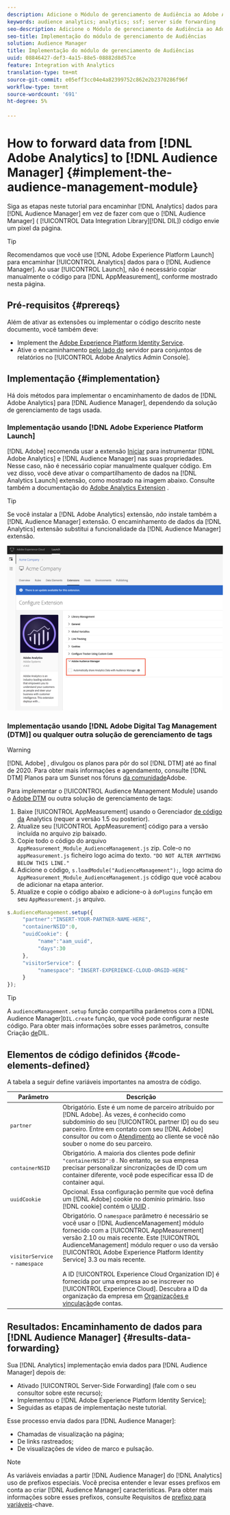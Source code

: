 ```yaml
---
description: Adicione o Módulo de gerenciamento de Audiência ao Adobe Analytics AppMeasurement para encaminhar os dados do Analytics para o Audience Manager, em vez de fazer com que o código da Biblioteca de integração de dados do Audience Manager (DIL) envie um pixel da página.
keywords: audience analytics; analytics; ssf; server side forwarding
seo-description: Adicione o Módulo de gerenciamento de Audiência ao Adobe Analytics AppMeasurement para encaminhar os dados do Analytics para o Audience Manager, em vez de fazer com que o código da Biblioteca de integração de dados do Audience Manager (DIL) envie um pixel da página.
seo-title: Implementação do módulo de gerenciamento de Audiências
solution: Audience Manager
title: Implementação do módulo de gerenciamento de Audiências
uuid: 08846427-def3-4a15-88e5-08882d8d57ce
feature: Integration with Analytics
translation-type: tm+mt
source-git-commit: e05eff3cc04e4a82399752c862e2b2370286f96f
workflow-type: tm+mt
source-wordcount: '691'
ht-degree: 5%

---
```



# How to forward data from [!DNL Adobe Analytics] to [!DNL Audience Manager] {#implement-the-audience-management-module}

Siga as etapas neste tutorial para encaminhar [!DNL Analytics] dados para [!DNL Audience Manager] em vez de fazer com que o [!DNL Audience Manager] ( [!UICONTROL Data Integration Library][!DNL DIL]) código envie um pixel da página.

>[!TIP]
>
>Recomendamos que você use [!DNL Adobe Experience Platform Launch] para encaminhar [!UICONTROL Analytics] dados para o [!DNL Audience Manager]. Ao usar [!UICONTROL Launch], não é necessário copiar manualmente o código para [!DNL AppMeasurement], conforme mostrado nesta página.

## Pré-requisitos {#prereqs}

Além de ativar as extensões ou implementar o código descrito neste documento, você também deve:

* Implement the [Adobe Experience Platform Identity Service](https://docs.adobe.com/content/help/en/id-service/using/home.html).
* Ative o encaminhamento [pelo lado do](https://docs.adobe.com/help/en/analytics/admin/admin-tools/server-side-forwarding/ssf.html) servidor para conjuntos de relatórios no [!UICONTROL Adobe Analytics Admin Console].

## Implementação {#implementation}

Há dois métodos para implementar o encaminhamento de dados de [!DNL Adobe Analytics] para [!DNL Audience Manager], dependendo da solução de gerenciamento de tags usada.

### Implementação usando [!DNL Adobe Experience Platform Launch]

[!DNL Adobe] recomenda usar a extensão [Iniciar](https://docs.adobe.com/content/help/en/launch/using/overview.html) para instrumentar [!DNL Adobe Analytics] e [!DNL Audience Manager] nas suas propriedades. Nesse caso, não é necessário copiar manualmente qualquer código. Em vez disso, você deve ativar o compartilhamento de dados na [!DNL Analytics Launch] extensão, como mostrado na imagem abaixo. Consulte também a documentação do [Adobe Analytics Extension](https://docs.adobe.com/content/help/en/launch/using/extensions-ref/adobe-extension/analytics-extension/overview.html#adobe-audience-manager) .

>[!TIP]
>
>Se você instalar a [!DNL Adobe Analytics] extensão, *não* instale também a [!DNL Audience Manager] extensão. O encaminhamento de dados da [!DNL Analytics] extensão substitui a funcionalidade da [!DNL Audience Manager] extensão.

![Como ativar o compartilhamento de dados da extensão do Adobe Analytics para o Audience Manager](/help/using/integration/assets/analytics-to-aam.png)

### Implementação usando [!DNL Adobe Digital Tag Management (DTM)] ou qualquer outra solução de gerenciamento de tags

>[!WARNING]
>
>[!DNL Adobe] , divulgou os planos para pôr do sol [!DNL DTM] até ao final de 2020. Para obter mais informações e agendamento, consulte [!DNL DTM] Planos para um Sunset nos fóruns [da comunidade](https://forums.adobe.com/community/experience-cloud/platform/launch/blog/2018/10/05/dtm-plans-for-a-sunset)Adobe.

Para implementar o [!UICONTROL Audience Management Module] usando o [Adobe DTM](https://docs.adobe.com/content/help/pt-BR/dtm/using/dtm-home.html) ou outra solução de gerenciamento de tags:

1. Baixe [!UICONTROL AppMeasurement] usando o Gerenciador [de código da](https://docs.adobe.com/content/help/pt-BR/analytics/admin/admin-tools/code-manager-admin.html) Analytics (requer a versão 1.5 ou posterior).
1. Atualize seu [!UICONTROL AppMeasurement] código para a versão incluída no arquivo zip baixado.
1. Copie todo o código do arquivo `AppMeasurement_Module_AudienceManagement.js` zip. Cole-o no `appMeasurement.js` ficheiro logo acima do texto. `"DO NOT ALTER ANYTHING BELOW THIS LINE."`
1. Adicione o código, `s.loadModule("AudienceManagement");`, logo acima do `AppMeasurement_Module_AudienceManagement.js` código que você acabou de adicionar na etapa anterior.
1. Atualize e copie o código abaixo e adicione-o à `doPlugins` função em seu `AppMeasurement.js` arquivo.

```js
s.AudienceManagement.setup({ 
     "partner":"INSERT-YOUR-PARTNER-NAME-HERE", 
     "containerNSID":0, 
     "uuidCookie": { 
          "name":"aam_uuid", 
          "days":30
     },
     "visitorService": {
          "namespace": "INSERT-EXPERIENCE-CLOUD-ORGID-HERE" 
     } 
});
```

>[!TIP]
>
>A `audienceManagement.setup` função compartilha parâmetros com a [!DNL Audience Manager]`DIL.create` função, que você pode configurar neste código. Para obter mais informações sobre esses parâmetros, consulte Criação [de](../../dil/dil-class-overview/dil-create.md#dil-create)DIL.

## Elementos de código definidos {#code-elements-defined}

A tabela a seguir define variáveis importantes na amostra de código.

| Parâmetro | Descrição |
|--- |--- |
| `partner` | Obrigatório. Este é um nome de parceiro atribuído por [!DNL Adobe]. Às vezes, é conhecido como subdomínio do seu [!UICONTROL partner ID] ou do seu parceiro.  Entre em contato com seu [!DNL Adobe] consultor ou com o [Atendimento](https://helpx.adobe.com/br/marketing-cloud/contact-support.html) ao cliente se você não souber o nome do seu parceiro. |
| `containerNSID` | Obrigatório. A maioria dos clientes pode definir `"containerNSID":0` . No entanto, se sua empresa precisar personalizar sincronizações de ID com um container diferente, você pode especificar essa ID de container aqui. |
| `uuidCookie` | Opcional. Essa configuração permite que você defina um [!DNL Adobe] cookie no domínio primário. Isso [!DNL cookie] contém o [UUID](../../reference/ids-in-aam.md) . |
| `visitorService` - `namespace` | Obrigatório. O `namespace` parâmetro é necessário se você usar o [!DNL AudienceManagement] módulo fornecido com a [!UICONTROL AppMeasurement] versão 2.10 ou mais recente. Este [!UICONTROL AudienceManagement] módulo requer o uso da versão [!UICONTROL Adobe Experience Platform Identity Service] 3.3 ou mais recente. <br><br>A ID [!UICONTROL Experience Cloud Organization ID] é fornecida por uma empresa ao se inscrever no [!UICONTROL Experience Cloud]. Descubra a ID da organização da empresa em [Organizações e vinculação](https://docs.adobe.com/content/help/en/core-services/interface/manage-users-and-products/organizations.html)de contas. |

## Resultados: Encaminhamento de dados para [!DNL Audience Manager] {#results-data-forwarding}

Sua [!DNL Analytics] implementação envia dados para [!DNL Audience Manager] depois de:

* Ativado [!UICONTROL Server-Side Forwarding] (fale com o seu consultor sobre este recurso);
* Implementou o [!DNL Adobe Experience Platform Identity Service];
* Seguidas as etapas de implementação neste tutorial.

Esse processo envia dados para [!DNL Audience Manager]:

* Chamadas de visualização na página;
* De links rastreados;
* De visualizações de vídeo de marco e pulsação.

>[!NOTE]
>
>As variáveis enviadas a partir [!DNL Audience Manager] do [!DNL Analytics] uso de prefixos especiais. Você precisa entender e levar esses prefixos em conta ao criar [!DNL Audience Manager] características. Para obter mais informações sobre esses prefixos, consulte Requisitos de [prefixo para variáveis](../../features/traits/trait-variable-prefixes.md)-chave.
